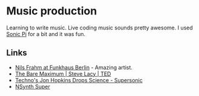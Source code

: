 # Music production
Learning to write music. Live coding music sounds pretty awesome. I used [Sonic Pi](https://github.com/samaaron/sonic-pi) for a bit and it was fun.

## Links
- [Nils Frahm at Funkhaus Berlin](https://www.youtube.com/watch?v=kv2nmefHc9Y) - Amazing artist.
- [The Bare Maximum | Steve Lacy | TED](https://www.youtube.com/watch?v=SUnmrQfdYpg)
- [Techno's Jon Hopkins Drops Science - Supersonic](https://www.youtube.com/watch?v=gzquxwYnDvk)
- [NSynth Super](https://nsynthsuper.withgoogle.com/)